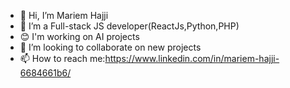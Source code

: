 - 👋 Hi, I’m Mariem Hajji
- 🌱 I’m a Full-stack JS developer(ReactJs,Python,PHP)
- 😊 I'm working on AI projects
- 💞️ I’m looking to collaborate on new projects
- 📫 How to reach me:https://www.linkedin.com/in/mariem-hajji-6684661b6/

<!---
mariemhaj531/mariemhaj531 is a ✨ special ✨ repository because its `README.md` (this file) appears on your GitHub profile.
You can click the Preview link to take a look at your changes.
--->
